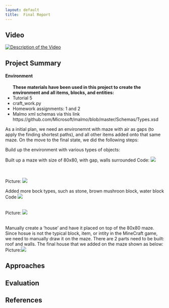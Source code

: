 ```yaml
---
layout: default
title:  Final Report
---
```


## Video

[![Description of the Video](https://img.youtube.com/vi/FI3aW0RabBg/0.jpg)](https://www.youtube.com/watch?v=FI3aW0RabBg)

## Project Summary

<h4>Environment</h4>

<ul><b>These materials have been used in this project to create the environment and all items, blocks, and entities:</b>
  <li>Tutorial 5</li>
  <li>craft_work.py</li>
  <li>Homework assignments: 1 and 2</li>
  <li>Malmo xml schemas via this link https://github.com/Microsoft/malmo/blob/master/Schemas/Types.xsd</li>
</ul>

As a initial plan, we need an environemnt with maze with air as gaps (to apply the finding shortest paths), and all other items added onto that same maze.  On the move to the final state, we did the following steps:

Build up the environment with various types of objects:

Built up a maze with size of 80x80, with gap, walls surrounded
Code:
<img src="http://farm5.staticflickr.com/4262/35079539232_e6a313a361_b.jpg">

<br><br>Picture:
<img src="http://farm5.staticflickr.com/4238/35205019196_d29a17defe_b.jpg">


Added more bock types, such as stone, brown mushroon block, water block
Code
<img src="http://farm5.staticflickr.com/4244/35115539441_db38d744a6_b.jpg">

<br>Picture:
<img src="http://farm5.staticflickr.com/4227/35205250156_2b1254454c_b.jpg">


<br>Manually create a ‘house’ and have it placed on top of the 80x80 maze.  Since hosue is not the typical block, item, or intity in the MineCraft game, we need to manually draw it on the maze.  There are 2 parts need to be built: roof and walls.  The final house that we added on the maze shown as below:
Picture:<img src="http://farm5.staticflickr.com/4275/35121143702_7d4d37fa24_b.jpg">

## Approaches

## Evaluation


## References
